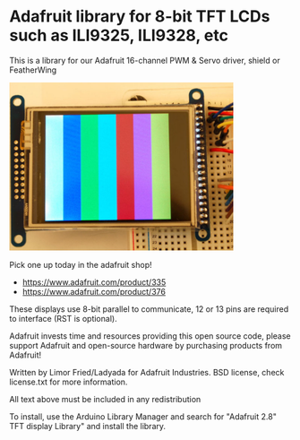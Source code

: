 # Adafruit library for 8-bit TFT LCDs such as ILI9325, ILI9328, etc

This is a library for our Adafruit 16-channel PWM & Servo driver, shield or FeatherWing

<a href="https://www.adafruit.com/products/335"><img src="assets/image.jpg" height="300"/></a>

Pick one up today in the adafruit shop!
  * https://www.adafruit.com/product/335
  * https://www.adafruit.com/product/376

These displays use 8-bit parallel to communicate, 12 or 13 pins are required to interface (RST is optional).

Adafruit invests time and resources providing this open source code, please support Adafruit and open-source hardware by purchasing products from Adafruit!

Written by Limor Fried/Ladyada for Adafruit Industries. BSD license, check license.txt for more information. 

All text above must be included in any redistribution

To install, use the Arduino Library Manager and search for "Adafruit 2.8" TFT display Library" and install the library.
